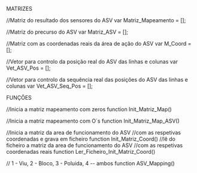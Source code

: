 MATRIZES

//Matriz do resultado dos sensores do ASV
var Matriz_Mapeamento = [];

//Matriz do precurso do ASV
var Matriz_ASV = [];

//Matriz com as coordenadas reais da área de ação do ASV
var M_Coord = [];

//Vetor para controlo da posição real do ASV das linhas e colunas
var Vet_ASV_Pos = [];

//Vetor para controlo da sequência real das posições do ASV das linhas e colunas
var Vet_ASV_Seq_Pos = [];

FUNÇÕES

//Inicia a matriz mapeamento com zeros 
function Init_Matriz_Map()

//Inicia a matriz mapeamento com O´s
function Init_Matriz_Map_ASV()

//Inicia a matriz da area de funcionamento do ASV 
//com as respetivas coordenadas e grava em ficheiro
function Init_Matriz_Coord()
//lê do ficheiro a matriz da area de funcionamento do ASV 
//com as respetivas coordenadas reais
function Ler_Ficheiro_Init_Matriz_Coord()

// 1 - Viu, 2 - Bloco, 3 - Poluida, 4 -- ambos
function ASV_Mapping()